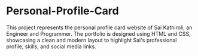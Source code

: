 # Personal-Profile-Card
This project represents the personal profile card website of Sai Kathiroli, an Engineer and Programmer. The portfolio is designed using HTML and CSS, showcasing a clean and modern layout to highlight Sai's professional profile, skills, and social media links.
